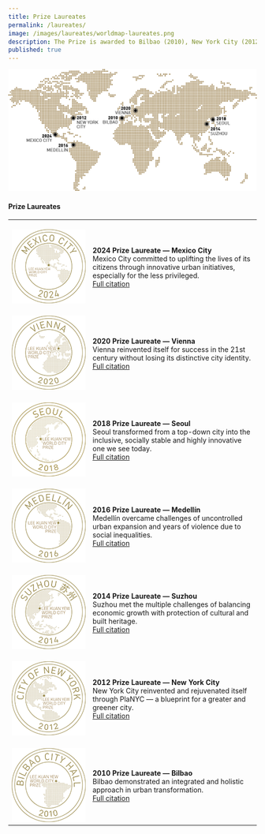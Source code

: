 ```yaml
---
title: Prize Laureates
permalink: /laureates/
image: /images/laureates/worldmap-laureates.png
description: The Prize is awarded to Bilbao (2010), New York City (2012), Suzhou (2014), Medellín (2016), Seoul (2018), Vienna (2020), and Mexico City (2024).
published: true
---
```


![Prize Laureates](/images/laureates/worldmap-laureates.png/)

#### **Prize Laureates**

<table style="width: 100%;" border="0" cellpadding="10">
<tbody>
<tr>
<td style="width: 150px;"><br><img src="/images/laureates/mexico-city-medal.png" alt="Mexico City" /><br></td>
<td><br><strong>2024 Prize Laureate — Mexico City</strong><br />Mexico City committed to uplifting the lives of its citizens through innovative urban initiatives, especially for the less privileged.<br><a href="/mexico-city/">Full citation</a></td>
</tr>
<tr>
<td style="width: 150px;"><br><img src="/images/laureates/vienna-medal.png" alt="Vienna" /><br></td>
<td><br><strong>2020 Prize Laureate — Vienna</strong><br />Vienna reinvented itself for success in the 21st century without losing its distinctive city identity.<br><a href="/vienna/">Full citation</a></td>
</tr>
<tr>
<td style="width: 150px;"><br><img src="/images/laureates/seoul-medal.png" alt="Seoul" /><br></td>
<td><br><strong>2018 Prize Laureate — Seoul</strong><br />Seoul transformed from a top-down city into the inclusive, socially stable and highly innovative one we see today.<br><a href="/seoul/">Full citation</a></td>
</tr>
<tr>
<td><br><img src="/images/laureates/medellin-medal.png" alt="Medellín" /><br></td>
<td><br><strong>2016 Prize Laureate — Medellín</strong><br />Medellín overcame challenges of uncontrolled urban expansion and years of violence due to social inequalities.<br><a href="/medellin/">Full citation</a></td>
</tr> 
<tr>
<td><br><img src="/images/laureates/suzhou-medal.png" alt="Suzhou" /><br></td>
<td><br><strong>2014 Prize Laureate — Suzhou</strong><br />Suzhou met the multiple challenges of balancing economic growth with protection of cultural and built heritage.<br><a href="/suzhou/">Full citation</a></td>
</tr> 
<tr>
<td><br><img src="/images/laureates/nyc-medal.png" alt="New York City" /><br></td>
<td><br><strong>2012 Prize Laureate — New York City</strong><br />New York City reinvented and rejuvenated itself through PlaNYC — a blueprint for a greater and greener city.<br><a href="/nyc/">Full citation</a></td>
</tr>
<tr>
<td><br><img src="/images/laureates/bilbao-medal.png" alt="Bilbao" /><br></td>
<td><br><strong>2010 Prize Laureate — Bilbao</strong><br />Bilbao demonstrated an integrated and holistic approach in urban transformation.<br><a href="/bilbao/">Full citation</a></td>
</tr> 
</tbody>
</table>
